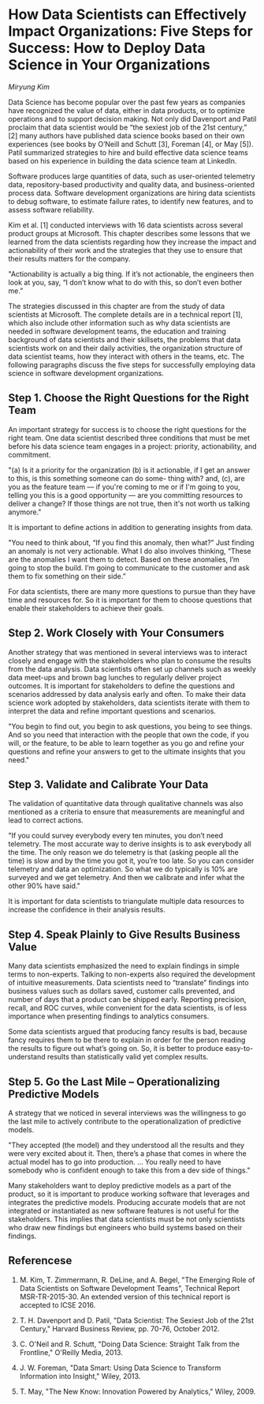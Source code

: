 # How Data Scientists can Effectively Impact Organizations: Five Steps for Success: How to Deploy Data Science in Your Organizations
 
_Miryung Kim_

Data Science has become popular over the past few years as companies have recognized the value of data, either in data products, or to optimize operations and to support decision making. Not only did Davenport and Patil proclaim that data scientist would be “the sexiest job of the 21st century,” [2] many authors have published data science books based on their own experiences (see books by O’Neill and Schutt [3], Foreman [4], or May [5]). Patil summarized strategies to hire and build effective data science teams based on his experience in building the data science team at LinkedIn. 

Software produces large quantities of data, such as user-oriented telemetry data, repository-based productivity and quality data, and business-oriented process data. Software development organizations are hiring data scientists to debug software, to estimate failure rates, to identify new features, and to assess software reliability.  

Kim et al. [1] conducted interviews with 16 data scientists across several product groups at Microsoft. This chapter describes some lessons that we learned from the data scientists regarding how they increase the impact and actionability of their work and the strategies that they use to ensure that their results matters for the company.

"Actionability is actually a big thing. If it’s not actionable, the engineers then look at you, say, “I don’t know what to do with this, so don’t even bother me.”

The strategies discussed in this chapter are from the study of data scientists at Microsoft. The complete details are in a technical report [1], which also include other information such as why data scientists are needed in software development teams, the education and training background of data scientists and their skillsets, the problems that data scientists work on and their daily activities, the organization structure of data scientist teams, how they interact with others in the teams, etc.  The following paragraphs discuss the five steps for successfully employing data science in software development organizations. 

## Step 1. Choose the Right Questions for the Right Team
An important strategy for success is to choose the right questions for the right team. One data scientist described three conditions that must be met before his data science team engages in a project: priority, actionability, and commitment. 

"(a) Is it a priority for the organization (b) is it actionable, if I get an answer to this, is this something someone can do some- thing with? and, (c), are you as the feature team — if you're coming to me or if I'm going to you, telling you this is a good opportunity — are you committing resources to deliver a change? If those things are not true, then it's not worth us talking anymore."

It is important to define actions in addition to generating insights from data. 

"You need to think about, “If you find this anomaly, then what?” Just finding an anomaly is not very actionable. What I do also involves thinking, “These are the anomalies I want them to detect. Based on these anomalies, I’m going to stop the build. I’m going to communicate to the customer and ask them to fix something on their side.”

For data scientists, there are many more questions to pursue than they have time and resources for. So it is important for them to choose questions that enable their stakeholders to achieve their goals.

## Step 2. Work Closely with Your Consumers
Another strategy that was mentioned in several interviews was to interact closely and engage with the stakeholders who plan to consume the results from the data analysis. Data scientists often set up channels such as weekly data meet-ups and brown bag lunches to regularly deliver project outcomes. It is important for stakeholders to define the questions and scenarios addressed by data analysis early and often. To make their data science work adopted by stakeholders, data scientists iterate with them to interpret the data and refine important questions and scenarios. 

"You begin to find out, you begin to ask questions, you being to see things. And so you need that interaction with the people that own the code, if you will, or the feature, to be able to learn together as you go and refine your questions and refine your answers to get to the ultimate insights that you need."

## Step 3. Validate and Calibrate Your Data
The validation of quantitative data through qualitative channels was also mentioned as a criteria to ensure that measurements are meaningful and lead to correct actions. 

"If you could survey everybody every ten minutes, you don’t need telemetry. The most accurate way to derive insights is to ask everybody all the time. The only reason we do telemetry is that (asking people all the time) is slow and by the time you got it, you’re too late. So you can consider telemetry and data an optimization. So what we do typically is 10% are surveyed and we get telemetry. And then we calibrate and infer what the other 90% have said."

It is important for data scientists to triangulate multiple data resources to increase the confidence in their analysis results. 


## Step 4. Speak Plainly to Give Results Business Value
Many data scientists emphasized the need to explain findings in simple terms to non-experts. Talking to non-experts also required the development of intuitive measurements. Data scientists need to “translate” findings into business values such as dollars saved, customer calls prevented, and number of days that a product can be shipped early. Reporting precision, recall, and ROC curves, while convenient for the data scientists, is of less importance when presenting findings to analytics consumers.

Some data scientists argued that producing fancy results is bad, because fancy requires them to be there to explain in order for the person reading the results to figure out what’s going on. So, it is better to produce easy-to-understand results than statistically valid yet complex results. 

## Step 5. Go the Last Mile – Operationalizing Predictive Models
A strategy that we noticed in several interviews was the willingness to go the last mile to actively contribute to the operationalization of predictive models. 

"They accepted (the model) and they understood all the results and they were very excited about it. Then, there’s a phase that comes in where the actual model has to go into production. ... You really need to have somebody who is confident enough to take this from a dev side of things." 

Many stakeholders want to deploy predictive models as a part of the product, so it is important to produce working software that leverages and integrates the predictive models. Producing accurate models that are not integrated or instantiated as new software features is not useful for the stakeholders. This implies that data scientists must be not only scientists who draw new findings but engineers who build systems based on their findings. 
## Referencese
1. M. Kim, T. Zimmermann, R. DeLine, and A. Begel, "The Emerging Role of Data Scientists on Software Development Teams", Technical Report MSR-TR-2015-30. An extended version of this technical report is accepted to ICSE 2016. 

2. T. H. Davenport and D. Patil, "Data Scientist: The Sexiest Job of the 21st Century," Harvard Business Review, pp. 70-76, October 2012.

3. C. O'Neil and R. Schutt, "Doing Data Science: Straight Talk from the Frontline," O'Reilly Media, 2013.

4. J. W. Foreman, "Data Smart: Using Data Science to Transform Information into Insight," Wiley, 2013.

5. T. May, "The New Know: Innovation Powered by Analytics," Wiley, 2009.

